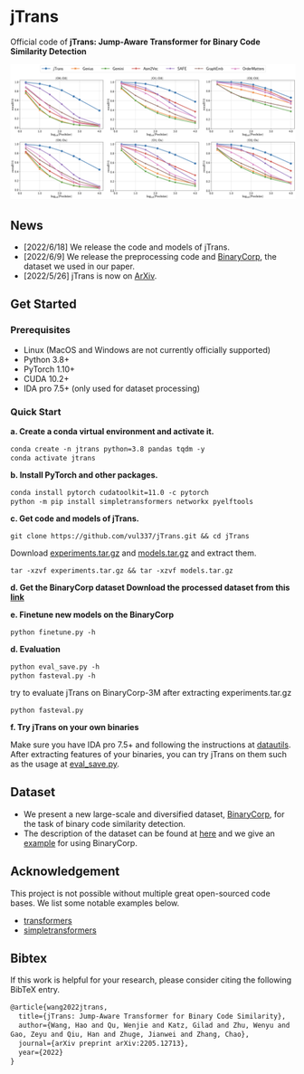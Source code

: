 # jTrans
Official code of **jTrans: Jump-Aware Transformer for Binary Code Similarity Detection**

![Illustrating the performance of the proposed jTrans](/figures/poolsizecompare.png)

## News
* \[2022/6/18\] We release the code and models of jTrans. 
* \[2022/6/9\] We release the preprocessing code and [BinaryCorp](https://cloud.vul337.team:8443/s/cxnH8DfZTADLKCs), the dataset we used in our paper.
* \[2022/5/26\] jTrans is now on [ArXiv](https://arxiv.org/pdf/2205.12713.pdf).

## Get Started
### Prerequisites
- Linux (MacOS and Windows are not currently officially supported)
- Python 3.8+
- PyTorch 1.10+
- CUDA 10.2+
- IDA pro 7.5+ (only used for dataset processing)

### Quick Start

**a. Create a conda virtual environment and activate it.**
```
conda create -n jtrans python=3.8 pandas tqdm -y
conda activate jtrans
```

**b. Install PyTorch and other packages.**
```
conda install pytorch cudatoolkit=11.0 -c pytorch
python -m pip install simpletransformers networkx pyelftools
```

**c. Get code and models of jTrans.**
```
git clone https://github.com/vul337/jTrans.git && cd jTrans
```
Download [experiments.tar.gz](https://cloud.vul337.team:8443/s/wmqzYFyJnSEfEgm) and [models.tar.gz](https://cloud.vul337.team:8443/s/tM5qGQPJa6iynCf) and extract them.
```
tar -xzvf experiments.tar.gz && tar -xzvf models.tar.gz
```

**d. Get the BinaryCorp dataset
Download the processed dataset from this [link](https://cloud.vul337.team:8443/s/cxnH8DfZTADLKCs)**

**e. Finetune new models on the BinaryCorp**
```
python finetune.py -h
```

**d. Evaluation**
```
python eval_save.py -h
python fasteval.py -h
```
try to evaluate jTrans on BinaryCorp-3M after extracting experiments.tar.gz
```
python fasteval.py
```

**f. Try jTrans on your own binaries**

Make sure you have IDA pro 7.5+ and following the instructions at [datautils](datautils/README.md). After extracting features of your binaries, you can try jTrans on them such as the usage at [eval_save.py](./eval_save.py).

## Dataset
- We present a new large-scale and diversified dataset, [BinaryCorp](https://cloud.vul337.team:8443/s/cxnH8DfZTADLKCs), for the task of binary code similarity detection. 
- The description of the dataset can be found at [here](datautils/README.md) and we give an [example](datautils/playdata.py) for using BinaryCorp.

## Acknowledgement
This project is not possible without multiple great open-sourced code bases. We list some notable examples below.

* [transformers](https://github.com/huggingface/transformers)
* [simpletransformers](https://github.com/ThilinaRajapakse/simpletransformers)

## Bibtex
If this work is helpful for your research, please consider citing the following BibTeX entry.

```
@article{wang2022jtrans,
  title={jTrans: Jump-Aware Transformer for Binary Code Similarity},
  author={Wang, Hao and Qu, Wenjie and Katz, Gilad and Zhu, Wenyu and Gao, Zeyu and Qiu, Han and Zhuge, Jianwei and Zhang, Chao},
  journal={arXiv preprint arXiv:2205.12713},
  year={2022}
}
```